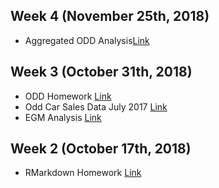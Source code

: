 ## Week 4 (November 25th, 2018)
- Aggregated ODD Analysis[Link](https://mef-bda503.github.io/pj18-baysalu/ODD_UB.html) 

## Week 3 (October 31th, 2018)
- ODD Homework [Link](https://mef-bda503.github.io/pj18-baysalu/ODD_Homework.html) 
- Odd Car Sales Data July 2017 [Link](https://mef-bda503.github.io/pj18-baysalu/odd_car_sales_data_jul_17.rds) 
- EGM Analysis [Link](https://mef-bda503.github.io/pj18-baysalu/EGM.html) 

## Week 2 (October 17th, 2018)
- RMarkdown Homework [Link](https://mef-bda503.github.io/pj18-baysalu/RMarkdown_Homework.html) 
 